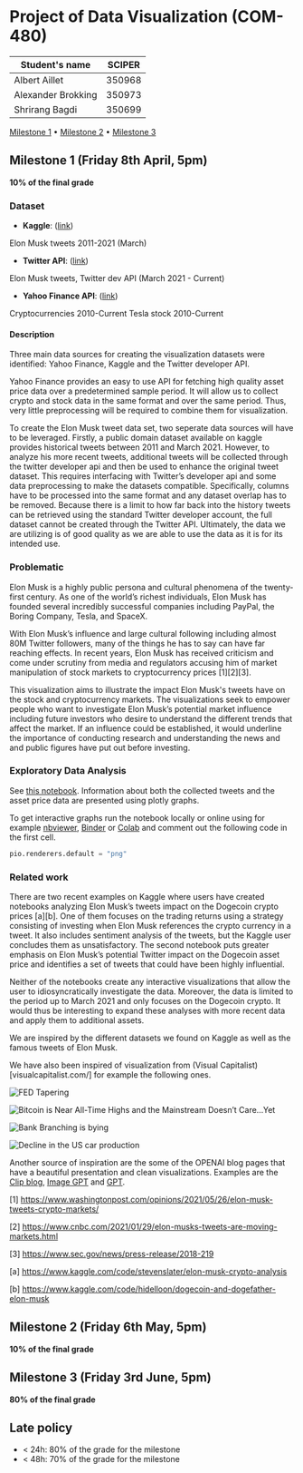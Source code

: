 # Project of Data Visualization (COM-480)

| Student's name | SCIPER |
| -------------- | ------ |
| Albert Aillet | 350968 |
| Alexander Brokking | 350973 |
| Shrirang Bagdi | 350699 |

[Milestone 1](#milestone-1-friday-8th-april-5pm) • 
[Milestone 2](#milestone-2-friday-6th-may-5pm) • 
[Milestone 3](#milestone-3-friday-3rd-june-5pm)

## Milestone 1 (Friday 8th April, 5pm)

**10% of the final grade**

### Dataset

- **Kaggle**: ([link](https://www.kaggle.com/ayhmrba/elon-musk-tweets-2010-2021?select=2021.csv))

Elon Musk tweets 2011-2021 (March)    

- **Twitter API**: ([link](https://developer.twitter.com/en/docs/twitter-api))

Elon Musk tweets, Twitter dev API (March 2021 - Current)

- **Yahoo Finance API**: ([link](https://pypi.org/project/yfinance/))

Cryptocurrencies 2010-Current 
Tesla stock 2010-Current

#### Description

Three main data sources for creating the visualization datasets were identified: Yahoo Finance, Kaggle and the Twitter developer API. 

Yahoo Finance provides an easy to use API for fetching high quality asset price data over a predetermined sample period. It will allow us to collect crypto and stock data in the same format and over the same period. Thus, very little preprocessing will be required to combine them for visualization.

To create the Elon Musk tweet data set, two seperate data sources will have to be leveraged. Firstly, a public domain dataset available on kaggle provides historical tweets between 2011 and March 2021. However, to analyze his more recent tweets, additional tweets will be collected through the twitter developer api and then be used to enhance the original tweet dataset. This requires interfacing with Twitter’s developer api and some data preprocessing to make the datasets compatible. Specifically, columns have to be processed into the same format and any dataset overlap has to be removed. Because there is a limit to how far back into the history tweets can be retrieved using the standard Twitter developer account, the full dataset cannot be created through the Twitter API. Ultimately, the data we are utilizing is of good quality as we are able to use the data as it is for its intended use. 

### Problematic

Elon Musk is a highly public persona and cultural phenomena of the twenty-first century. As one of the world’s richest individuals, Elon Musk has founded several incredibly successful companies including PayPal, the Boring Company, Tesla, and SpaceX. 

With Elon Musk’s influence and large cultural following including almost 80M Twitter followers, many of the things he has to say can have far reaching effects. In recent years, Elon Musk has received criticism and come under scrutiny from media and regulators accusing him of market manipulation of stock markets to cryptocurrency prices [1][2][3]. 

This visualization aims to illustrate the impact Elon Musk's tweets have on the stock and cryptocurrency markets. The visualizations seek to empower people who want to investigate Elon Musk’s potential market influence including future investors who desire to understand the different trends that affect the market. If an influence could be established, it would underline the importance of conducting research and understanding the news and and public figures have put out before investing.  


### Exploratory Data Analysis

See [this notebook](exploration/data_exploration.ipynb). Information about both the collected tweets and the asset price data are presented using plotly graphs.

To get interactive graphs run the notebook locally or online using for example [nbviewer](https://nbviewer.org/), [Binder](https://mybinder.org/) or [Colab](https://colab.research.google.com/) and comment out the following code in the first cell.
```python 
pio.renderers.default = "png"
``` 

### Related work

There are two recent examples on Kaggle where users have created notebooks analyzing Elon Musk’s tweets impact on the Dogecoin crypto prices [a][b]. One of them focuses on the trading returns using a strategy consisting of investing when Elon Musk references the crypto currency in a tweet. It also includes sentiment analysis of the tweets, but the Kaggle user concludes them as unsatisfactory. The second notebook puts greater emphasis on Elon Musk’s potential Twitter impact on the Dogecoin asset price and identifies a set of tweets that could have been highly influential. 

Neither of the notebooks create any interactive visualizations that allow the user to idiosyncratically investigate the data. Moreover, the data is limited to the period up to March 2021 and only focuses on the Dogecoin crypto. It would thus be interesting to expand these analyses with more recent data and apply them to additional assets. 


We are inspired by the different datasets we found on Kaggle as well as the famous tweets of Elon Musk. 

We have also been inspired of visualization from (Visual Capitalist)[visualcapitalist.com/] for example the following ones.

![FED Tapering](https://advisor.visualcapitalist.com/wp-content/uploads/2022/01/MIAM_48_Main_1200-3.jpeg)

![Bitcoin is Near All-Time Highs and the Mainstream Doesn’t Care…Yet](https://www.visualcapitalist.com/wp-content/uploads/2020/11/bitcoin-price-all-time-highs-vs-search-interest.jpg)

![Bank Branching is bying](https://www.visualcapitalist.com/wp-content/uploads/2021/11/Datastream_BranchBankingDead_Main.jpg)

![Decline in the US car production](https://www.visualcapitalist.com/wp-content/uploads/2021/10/Decline-in-the-U.S-Car-Production.jpg)

Another source of inspiration are the some of the OPENAI blog pages that have a beautiful presentation and clean visualizations. Examples are the [Clip blog](https://openai.com/blog/clip/), [Image GPT](https://openai.com/blog/image-gpt/) and [GPT](https://openai.com/blog/better-language-models/).

[1] https://www.washingtonpost.com/opinions/2021/05/26/elon-musk-tweets-crypto-markets/

[2] https://www.cnbc.com/2021/01/29/elon-musks-tweets-are-moving-markets.html

[3] https://www.sec.gov/news/press-release/2018-219

[a] https://www.kaggle.com/code/stevenslater/elon-musk-crypto-analysis

[b] https://www.kaggle.com/code/hidelloon/dogecoin-and-dogefather-elon-musk

## Milestone 2 (Friday 6th May, 5pm)

**10% of the final grade**


## Milestone 3 (Friday 3rd June, 5pm)

**80% of the final grade**


## Late policy

- < 24h: 80% of the grade for the milestone
- < 48h: 70% of the grade for the milestone
